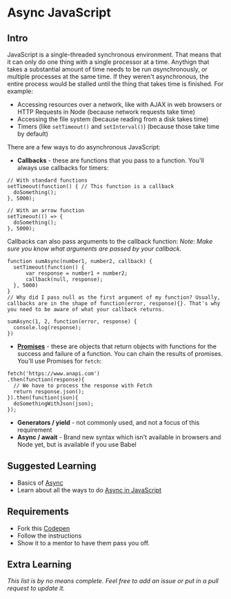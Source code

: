 # Async JavaScript

## Intro

JavaScript is a single-threaded synchronous environment. That means that it can only do one thing with a single processor at a time. Anythign that takes a substantial amount of time needs to be run *a*synchronously, or multiple processes at the same time. If they weren't asynchronous, the entire process would be stalled until the thing that takes time is finished. For example:

- Accessing resources over a network, like with AJAX in web browsers or HTTP Requests in Node (because network requests take time)
- Accessing the file system (because reading from a disk takes time)
- Timers (like `setTimeout()` and `setInterval()`) (because those take time by default)

There are a few ways to do asynchronous JavaScript:

- **Callbacks** - these are functions that you pass to a function. You'll always use callbacks for timers:

```
// With standard functions
setTimeout(function() { // This function is a callback
  doSomething();
}, 5000);

// With an arrow function
setTimeout(() => {
  doSomething();
}, 5000);
```

Callbacks can also pass arguments to the callback function:
*Note: Make sure you know what arguments are passed by your callback.* 

```
function sumAsync(number1, number2, callback) {
  setTimeout(function() {
      var response = number1 + number2;
      callback(null, response);
  }, 5000)
}
// Why did I pass null as the first argument of my function? Usually, callbacks are in the shape of function(error, response){}. That's why you need to be aware of what your callback returns.

sumAsync(1, 2, function(error, response) {
  console.log(response);
})

```

- [**Promises**](https://developer.mozilla.org/en-US/docs/Web/JavaScript/Reference/Global_Objects/Promise) - these are objects that return objects with functions for the success and failure of a function. You can chain the results of promises. You'll use Promises for `fetch`:

```
fetch('https://www.anapi.com')
.then(function(response){
  // We have to process the response with Fetch
  return response.json();
}).then(function(json){
  doSomethingWithJson(json);
});
```

- **Generators / yield** - not commonly used, and not a focus of this requirement
- **Async / await** - Brand new syntax which isn't available in browsers and Node yet, but is available if you use Babel

## Suggested Learning

- Basics of [Async](http://rowanmanning.com/posts/javascript-for-beginners-async/)
- Learn about all the ways to do [Async in JavaScript](https://blog.risingstack.com/asynchronous-javascript/)

## Requirements

- Fork this [Codepen](https://codepen.io/alexanderson1993/pen/eERRgZ?editors=1010)
- Follow the instructions
- Show it to a mentor to have them pass you off.


## Extra Learning

*This list is by no means complete. Feel free to add an issue or put in a pull request to update it.*
